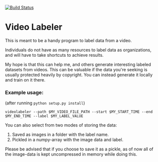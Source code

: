 [![Build Status](https://travis-ci.org/NegatioN/VideoLabeler.svg?branch=master)](https://travis-ci.org/NegatioN/VideoLabeler)

# Video Labeler

This is meant to be a handy program to label data from a video.

Individuals do not have as many resources to label data as organizations, and will have to take shortcuts to achieve results.

My hope is that this can help me, and others generate interesting labeled datasets from videos. This can be valuable if
the data you're seeking is usually protected heavily by copyright. You can instead generate it locally and train on it there.

### Example usage:

(after running `python setup.py install`)

```videolabeler --path $MY_VIDEO_FILE_PATH --start $MY_START_TIME --end $MY_END_TIME --label $MY_LABEL_VALUE```

You can also select from two modes of storing the data:

1. Saved as images in a folder with the label name.
2. Pickled in a numpy-array with the image data and label.

Please be advised that if you choose to save it as a pickle, as of now all of the image-data is kept uncompressed in memory while doing this.
